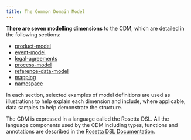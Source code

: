 ```yaml
---
title: The Common Domain Model
---
```


**There are seven modelling dimensions** to the CDM, which are detailed
in the following sections:

- [product-model](/docs/6.0.0-dev.51/product-model) 
- [event-model](/docs/6.0.0-dev.51/event-model) 
- [legal-agreements](/docs/6.0.0-dev.51/legal-agreements)
- [process-model](/docs/6.0.0-dev.51/process-model)
- [reference-data-model](/docs/6.0.0-dev.51/reference-data-model) 
- [mapping](/docs/6.0.0-dev.51/mapping)
- [namespace](/docs/6.0.0-dev.51/namespace)


In each section, selected examples of model definitions are used as
illustrations to help explain each dimension and include, where
applicable, data samples to help demonstrate the structure.

The CDM is expressed in a language called the Rosetta DSL. All the
language components used by the CDM including types, functions and
annotations are described in the [Rosetta DSL Documentation](https://docs.rosetta-technology.io/rosetta/rosetta-dsl/rosetta-modelling-component).
